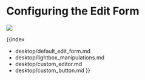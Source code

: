 Configuring the Edit Form
=====================================

<img src="desktop/lightbox.png"/>

{{index
- desktop/default_edit_form.md
- desktop/lightbox_manipulations.md
- desktop/custom_editor.md
- desktop/custom_button.md
}}